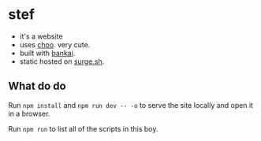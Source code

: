 # stef

 * it's a website
 * uses [choo](https://github.com/choojs/choo). very cute.
 * built with [bankai](https://github.com/choojs/bankai).
 * static hosted on [surge.sh](https://surge.sh).

## What do do

Run `npm install` and `npm run dev -- -o` to serve the site locally and open it in a browser.

Run `npm run` to list all of the scripts in this boy.

